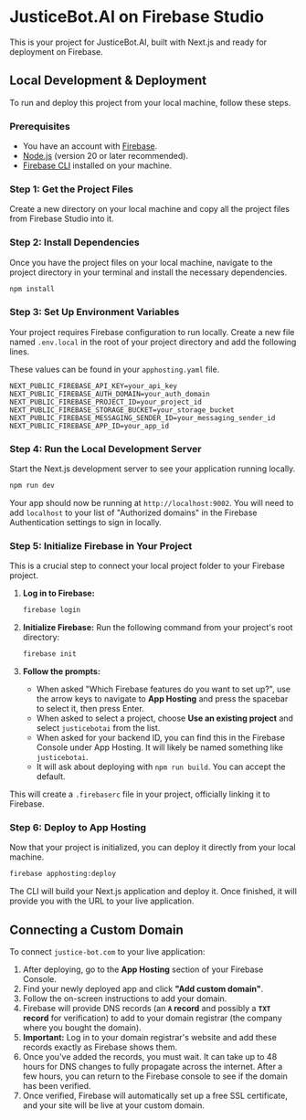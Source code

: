 # JusticeBot.AI on Firebase Studio

This is your project for JusticeBot.AI, built with Next.js and ready for deployment on Firebase.

## Local Development & Deployment

To run and deploy this project from your local machine, follow these steps.

### Prerequisites

*   You have an account with [Firebase](https://firebase.google.com/).
*   [Node.js](https://nodejs.org/) (version 20 or later recommended).
*   [Firebase CLI](https://firebase.google.com/docs/cli#install-cli-npm) installed on your machine.

### Step 1: Get the Project Files

Create a new directory on your local machine and copy all the project files from Firebase Studio into it.

### Step 2: Install Dependencies

Once you have the project files on your local machine, navigate to the project directory in your terminal and install the necessary dependencies.

```bash
npm install
```

### Step 3: Set Up Environment Variables

Your project requires Firebase configuration to run locally. Create a new file named `.env.local` in the root of your project directory and add the following lines.

These values can be found in your `apphosting.yaml` file.

```
NEXT_PUBLIC_FIREBASE_API_KEY=your_api_key
NEXT_PUBLIC_FIREBASE_AUTH_DOMAIN=your_auth_domain
NEXT_PUBLIC_FIREBASE_PROJECT_ID=your_project_id
NEXT_PUBLIC_FIREBASE_STORAGE_BUCKET=your_storage_bucket
NEXT_PUBLIC_FIREBASE_MESSAGING_SENDER_ID=your_messaging_sender_id
NEXT_PUBLIC_FIREBASE_APP_ID=your_app_id
```

### Step 4: Run the Local Development Server

Start the Next.js development server to see your application running locally.

```bash
npm run dev
```

Your app should now be running at `http://localhost:9002`. You will need to add `localhost` to your list of "Authorized domains" in the Firebase Authentication settings to sign in locally.

### Step 5: Initialize Firebase in Your Project

This is a crucial step to connect your local project folder to your Firebase project.

1.  **Log in to Firebase:**
    ```bash
    firebase login
    ```

2.  **Initialize Firebase:**
    Run the following command from your project's root directory:
    ```bash
    firebase init
    ```

3.  **Follow the prompts:**
    *   When asked "Which Firebase features do you want to set up?", use the arrow keys to navigate to **App Hosting** and press the spacebar to select it, then press Enter.
    *   When asked to select a project, choose **Use an existing project** and select `justicebotai` from the list.
    *   When asked for your backend ID, you can find this in the Firebase Console under App Hosting. It will likely be named something like `justicebotai`.
    *   It will ask about deploying with `npm run build`. You can accept the default.

This will create a `.firebaserc` file in your project, officially linking it to Firebase.

### Step 6: Deploy to App Hosting

Now that your project is initialized, you can deploy it directly from your local machine.

```bash
firebase apphosting:deploy
```

The CLI will build your Next.js application and deploy it. Once finished, it will provide you with the URL to your live application.

## Connecting a Custom Domain

To connect `justice-bot.com` to your live application:

1.  After deploying, go to the **App Hosting** section of your Firebase Console.
2.  Find your newly deployed app and click **"Add custom domain"**.
3.  Follow the on-screen instructions to add your domain.
4.  Firebase will provide DNS records (an **`A` record** and possibly a **`TXT` record** for verification) to add to your domain registrar (the company where you bought the domain).
5.  **Important:** Log in to your domain registrar's website and add these records exactly as Firebase shows them.
6.  Once you've added the records, you must wait. It can take up to 48 hours for DNS changes to fully propagate across the internet. After a few hours, you can return to the Firebase console to see if the domain has been verified.
7.  Once verified, Firebase will automatically set up a free SSL certificate, and your site will be live at your custom domain.
